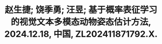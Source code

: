 ---
title: "赵生捷; 饶季勇; 汪昱; 基于概率表征学习的视觉文本多模态动物姿态估计方法, 2024.12.18, 中国, ZL202411871792.X."
collection: publications
category: patents
---